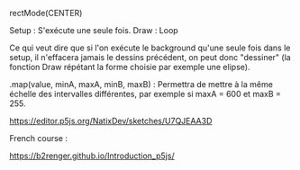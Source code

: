 rectMode(CENTER)

Setup : S'exécute une seule fois.
Draw : Loop

Ce qui veut dire que si l'on exécute le background qu'une seule fois dans le setup, il n'effacera jamais le dessins précédent, on peut donc "dessiner" (la fonction Draw répétant la forme choisie par exemple une elipse).

.map(value, minA, maxA, minB, maxB) : Permettra de mettre à la même échelle des intervalles différentes, par exemple si maxA = 600 et maxB = 255.


https://editor.p5js.org/NatixDev/sketches/U7QJEAA3D

French course : 

https://b2renger.github.io/Introduction_p5js/